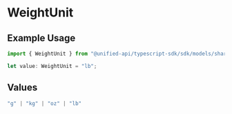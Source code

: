 # WeightUnit

## Example Usage

```typescript
import { WeightUnit } from "@unified-api/typescript-sdk/sdk/models/shared";

let value: WeightUnit = "lb";
```

## Values

```typescript
"g" | "kg" | "oz" | "lb"
```